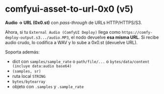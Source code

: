 # comfyui-asset-to-url-0x0 (v5)

**Audio → URL (0x0.st)** con _pass-through_ de URLs HTTP/HTTPS/S3.

Ahora, si tu `External Audio (ComfyUI Deploy)` llega como
`https://comfy-deploy-output.s3.../audio.MP3`, el nodo devuelve **esa misma URL**.
Si recibe audio crudo, lo codifica a WAV y lo sube a 0x0.st (devuelve URL).

Soporta además:
- dict con `samples/sample_rate` o `path/file/...` o `bytes/data/content (incluye data:audio base64)`
- `(samples, sr)`
- ruta local `STRING`
- `bytes/bytearray`
- objeto con `.samples` y `.sample_rate`
